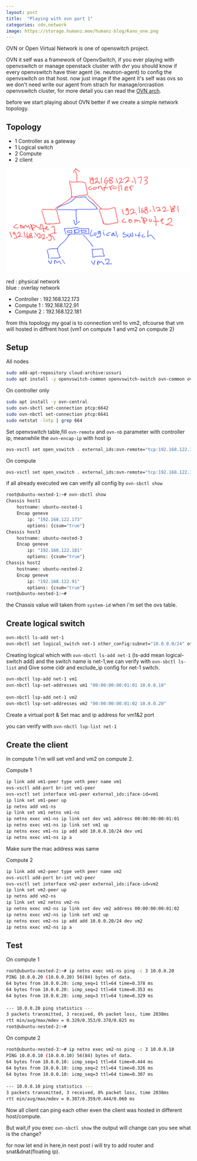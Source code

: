 ```yaml
---
layout: post
title:  "Playing with ovn part 1"
categories: sdn,network
image: https://storage.humanz.moe/humanz-blog/Kano_one.png
---
```

OVN or Open Virtual Network is one of openswitch project.

OVN it self was a framework of OpenvSwitch, if you ever playing with openvswitch or manage openstack cluster with dvr you should know if every openvswitch have thier agent (ie. neutron-agent) to config the openvswitch on that host. now just image if the agent it's self was ovs so we don't need write our agent from strach for manage/orcrastion openvswitch cluster, for more detail you can read the [OVN arch](https://www.ovn.org/en/architecture/).

before we start playing about OVN better if we create a simple network topology.

## Topology
- 1 Controller as a gateway
- 1 Logical switch
- 2 Compute 
- 2 client

![1.png](../../assets/img/sdn/1.png)

red : physical network  
blue : overlay network

- Controller : 192.168.122.173
- Compute 1 : 192.168.122.91
- Compute 2 : 192.168.122.181

from this topology my goal is to connection vm1 to vm2, ofcourse that vm will hosted in diffrent host (vm1 on compute 1 and vm2 on compute 2)

## Setup

All nodes
```bash
sudo add-apt-repository cloud-archive:ussuri
sudo apt install -y openvswitch-common openvswitch-switch ovn-common ovn-host
```

On controller only
```bash
sudo apt install -y ovn-central
sudo ovn-sbctl set-connection ptcp:6642
sudo ovn-nbctl set-connection ptcp:6641
sudo netstat -lntp | grep 664
```

Set openvswitch table,fill `ovn-remote` and `ovn-nb` parameter with controller ip, meanwhile the `ovn-encap-ip` with host ip

```bash
ovs-vsctl set open_vswitch . external_ids:ovn-remote="tcp:192.168.122.173:6642" external_ids:ovn-nb="tcp:192.168.122.173:6641" external_ids:ovn-encap-ip=192.168.122.173 external_ids:ovn-encap-type="geneve" external_ids:system-id="host1"
```

On compute
```bash
ovs-vsctl set open_vswitch . external_ids:ovn-remote="tcp:192.168.122.173:6642" external_ids:ovn-nb="tcp:192.168.122.173:6641" external_ids:ovn-encap-ip=$(COMPUTE_IP) external_ids:ovn-encap-type="geneve" external_ids:system-id="$(COMPUTE_NUMBER)"
```

if all already executed we can verify all config by `ovn-sbctl show`

```bash
root@ubuntu-nested-1:~# ovn-sbctl show
Chassis host1
    hostname: ubuntu-nested-1
    Encap geneve
        ip: "192.168.122.173"
        options: {csum="true"}
Chassis host3
    hostname: ubuntu-nested-3
    Encap geneve
        ip: "192.168.122.181"
        options: {csum="true"}
Chassis host2
    hostname: ubuntu-nested-2
    Encap geneve
        ip: "192.168.122.91"
        options: {csum="true"}
root@ubuntu-nested-1:~#
```
the Chassis value will taken from `system-id` when i'm set the ovs table.

## Create logical switch
```bash
ovn-nbctl ls-add net-1
ovn-nbctl set logical_switch net-1 other_config:subnet="10.0.0.0/24" other_config:exclude_ips="10.0.0.1"
```
Creating logical which with `ovn-nbctl ls-add net-1` (ls-add mean logical-switch add) and the switch name is net-1,we can verify with `ovn-sbctl ls-list` and Give some cidr and exclude_ip config for net-1 switch.

```bash
ovn-nbctl lsp-add net-1 vm1
ovn-nbctl lsp-set-addresses vm1 "00:00:00:00:01:01 10.0.0.10"

ovn-nbctl lsp-add net-1 vm2
ovn-nbctl lsp-set-addresses vm2 "00:00:00:00:01:02 10.0.0.20"
```
Create a virtual port & Set mac and ip address for vm1&2 port


you can verify with `ovn-nbctl lsp-list net-1`

## Create the client
In compute 1 i'm will set vm1 and vm2 on compute 2.

Compute 1 
```bash
ip link add vm1-peer type veth peer name vm1
ovs-vsctl add-port br-int vm1-peer
ovs-vsctl set interface vm1-peer external_ids:iface-id=vm1
ip link set vm1-peer up
ip netns add vm1-ns
ip link set vm1 netns vm1-ns
ip netns exec vm1-ns ip link set dev vm1 address 00:00:00:00:01:01
ip netns exec vm1-ns ip link set vm1 up
ip netns exec vm1-ns ip add add 10.0.0.10/24 dev vm1
ip netns exec vm1-ns ip a
```
Make sure the mac address was same

Compute 2
```bash
ip link add vm2-peer type veth peer name vm2
ovs-vsctl add-port br-int vm2-peer
ovs-vsctl set interface vm2-peer external_ids:iface-id=vm2
ip link set vm2-peer up
ip netns add vm2-ns
ip link set vm2 netns vm2-ns
ip netns exec vm2-ns ip link set dev vm2 address 00:00:00:00:01:02
ip netns exec vm2-ns ip link set vm2 up
ip netns exec vm2-ns ip add add 10.0.0.20/24 dev vm2
ip netns exec vm2-ns ip a
```

## Test
On compute 1
```bash
root@ubuntu-nested-2:~# ip netns exec vm1-ns ping -c 3 10.0.0.20
PING 10.0.0.20 (10.0.0.20) 56(84) bytes of data.
64 bytes from 10.0.0.20: icmp_seq=1 ttl=64 time=0.378 ms
64 bytes from 10.0.0.20: icmp_seq=2 ttl=64 time=0.353 ms
64 bytes from 10.0.0.20: icmp_seq=3 ttl=64 time=0.329 ms

--- 10.0.0.20 ping statistics ---
3 packets transmitted, 3 received, 0% packet loss, time 2038ms
rtt min/avg/max/mdev = 0.329/0.353/0.378/0.025 ms
root@ubuntu-nested-2:~#
```

On compute 2
```bash
root@ubuntu-nested-3:~# ip netns exec vm2-ns ping -c 3 10.0.0.10
PING 10.0.0.10 (10.0.0.10) 56(84) bytes of data.
64 bytes from 10.0.0.10: icmp_seq=1 ttl=64 time=0.444 ms
64 bytes from 10.0.0.10: icmp_seq=2 ttl=64 time=0.326 ms
64 bytes from 10.0.0.10: icmp_seq=3 ttl=64 time=0.307 ms

--- 10.0.0.10 ping statistics ---
3 packets transmitted, 3 received, 0% packet loss, time 2038ms
rtt min/avg/max/mdev = 0.307/0.359/0.444/0.060 ms
```

Now all client can ping each other even the client was hosted in different host/compute.


But wait,if you exec `ovn-sbctl show` the output will change can you see what is the change?

for now let end in here,in next post i will try to add router and snat&dnat(floating ip).